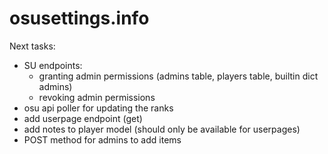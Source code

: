 # osusettings.info


Next tasks:
- SU endpoints:
  - granting admin permissions (admins table, players table, builtin dict admins)
  - revoking admin permissions
- osu api poller for updating the ranks
- add userpage endpoint (get)
- add notes to player model (should only be available for userpages)
- POST method for admins to add items